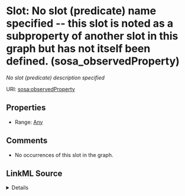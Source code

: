 

# Slot: No slot (predicate) name specified -- this slot is noted as a subproperty of another slot in this graph but has not itself been defined. (sosa_observedProperty)


_No slot (predicate) description specified_







URI: [sosa:observedProperty](http://www.w3.org/ns/sosa/observedProperty)



<!-- no inheritance hierarchy -->








## Properties

* Range: [Any](../classes/Any.md)





## Comments

* No occurrences of this slot in the graph.



## LinkML Source

<details>

```yaml
name: sosa_observedProperty
description: No slot (predicate) description specified
title: No slot (predicate) name specified -- this slot is noted as a subproperty of
  another slot in this graph but has not itself been defined.
comments:
- No occurrences of this slot in the graph.
from_schema: sawgraph-kg
rank: 1000
slot_uri: sosa:observedProperty
alias: sosa_observedProperty
range: Any

```
</details>